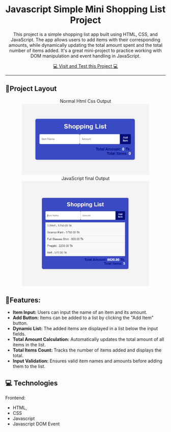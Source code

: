 <h1 align="center">Javascript Simple Mini Shopping List Project</h1>

<p align="center">This project is a simple shopping list app built using HTML, CSS, and JavaScript. The app allows users to add items with their corresponding amounts, while dynamically updating the total amount spent and the total number of items added. It's a great mini-project to practice working with DOM manipulation and event handling in JavaScript. </p>
<p align="center">
    <a href="https://rehan606.github.io/JavaScript-Shopping-List-Mini-Project-/ ">💻 Visit and Test this Project 💻 </a>
</p> 
<hr>


<h2 id="layout">🎨Project Layout</h2>

<p align="center">
<span>Normal Html Css Output</span>
<br>
<img src="https://github.com/rehan606/JavaScript-Shopping-List-Mini-Project-/blob/main/Project-image/Normal.png?raw=true" border="0" width="400px">
<br>
<span>JavaScript final Output</span>
<br>
<img src="https://github.com/rehan606/JavaScript-Shopping-List-Mini-Project-/blob/main/Project-image/Output.png?raw=true" border="0" width="400px">

</p>

<h2>🎨Features:</h2>
<ul>
  
  <li> <b>Item Input:</b>  Users can input the name of an item and its amount.</li>
  
  <li> <b>Add Button:</b> Items can be added to a list by clicking the "Add Item" button.</li>  
  
  <li> <b>Dynamic List:</b> The added items are displayed in a list below the input fields.</li>
   
  <li> <b>Total Amount Calculation:</b> Automatically updates the total amount of all items in the list.</li>  
  
  <li> <b>Total Items Count: </b> Tracks the number of items added and displays the total.</li>  
  
  <li> <b>Input Validation:</b> Ensures valid item names and amounts before adding them to the list.</li>
</ul>

<h2 id="technologies">💻 Technologies</h2>

Frontend: 
- HTML, 
- CSS
- Javascript
- Javascript DOM Event


